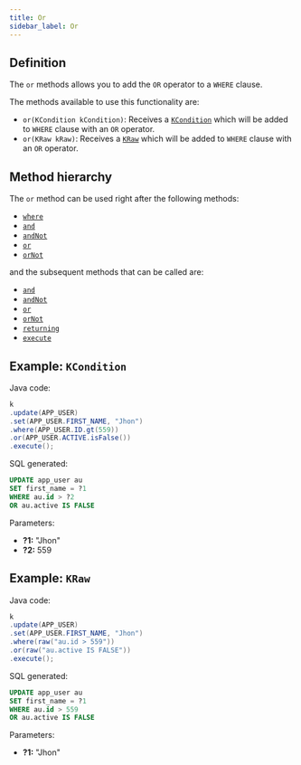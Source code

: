 ```yaml
---
title: Or
sidebar_label: Or
---
```


## Definition

The `or` methods allows you to add the `OR` operator to a `WHERE` clause.

The methods available to use this functionality are:

- `or(KCondition kCondition)`: Receives a [`KCondition`](/docs/kcondition/introduction) which will be added to `WHERE` clause with an `OR` operator.
- `or(KRaw kRaw)`: Receives a [`KRaw`](/docs/select-statement/select/introduction#7-kraw) which will be added to `WHERE` clause with an `OR` operator.

## Method hierarchy

The `or` method can be used right after the following methods:

- [`where`](/docs/update-statement/where/)
- [`and`](/docs/update-statement/where/and)
- [`andNot`](/docs/update-statement/where/and-not)
- [`or`](/docs/update-statement/where/or)
- [`orNot`](/docs/update-statement/where/or-not)

and the subsequent methods that can be called are:

- [`and`](/docs/update-statement/where/and)
- [`andNot`](/docs/update-statement/where/and-not)
- [`or`](/docs/update-statement/where/or)
- [`orNot`](/docs/update-statement/where/or-not)
- [`returning`](/docs/update-statement/returning)
- [`execute`](/docs/select-statement/select/)

## Example: `KCondition`

Java code:

```java
k
.update(APP_USER)
.set(APP_USER.FIRST_NAME, "Jhon")
.where(APP_USER.ID.gt(559))
.or(APP_USER.ACTIVE.isFalse())
.execute();
```

SQL generated:

```sql
UPDATE app_user au
SET first_name = ?1
WHERE au.id > ?2
OR au.active IS FALSE
```

Parameters:

- **?1:** "Jhon"
- **?2:** 559

## Example: `KRaw`

Java code:

```java
k
.update(APP_USER)
.set(APP_USER.FIRST_NAME, "Jhon")
.where(raw("au.id > 559"))
.or(raw("au.active IS FALSE"))
.execute();
```

SQL generated:

```sql
UPDATE app_user au
SET first_name = ?1
WHERE au.id > 559
OR au.active IS FALSE
```

Parameters:

- **?1:** "Jhon"